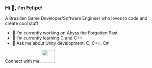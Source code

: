 ### Hi 👋, i'm Felipe!
A Brazilian Game Developer/Software Engineer who loves to code and create cool stuff

- 🔭 I’m currently working on Abyss the Forgotten Past
- 🌱 I’m currently learning C and C++
- 💬 Ask me about Unity development, C, C++, C#

Connect with me:
<a href="https://www.linkedin.com/in/felipe-gomes-7889918a/">
  <img src="https://raw.githubusercontent.com/rahuldkjain/github-profile-readme-generator/master/src/images/icons/Social/linked-in-alt.svg" style="width:42px;height:42px;border:0;">
</a>
